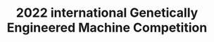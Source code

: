 ---
title: "2022 international Genetically Engineered Machine Competition"
excerpt: "I participated as the leader of modelling group in BNU-China 2022, where we won silver medal.<br/>
<iframe frameborder='0'
        noresize='noresize'
        style='position: absolute; background: transparent; width: 100%; height: 100%'
        src='https://2022.igem.wiki/bnu-china/'
        frameborder='0'>"
collection: portfolio
---
